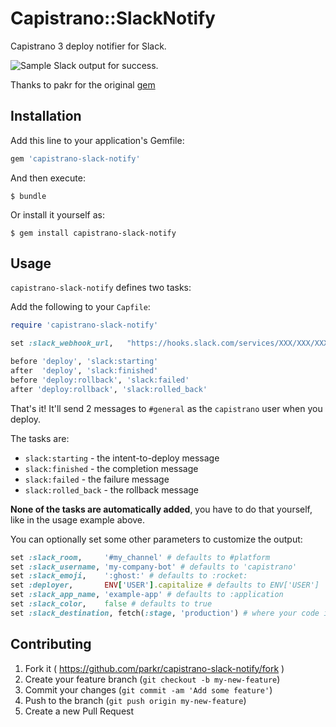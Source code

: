 # Capistrano::SlackNotify

Capistrano 3 deploy notifier for Slack.

![Sample Slack output for success.](https://raw.githubusercontent.com/reivaxm/capistrano-slack-notify/master/screenshot.png)

Thanks to pakr for the original [gem](https://github.com/parkr/capistrano-slack-notify)

## Installation

Add this line to your application's Gemfile:

```ruby
gem 'capistrano-slack-notify'
```

And then execute:

    $ bundle

Or install it yourself as:

    $ gem install capistrano-slack-notify
 
## Usage

`capistrano-slack-notify` defines two tasks:

Add the following to your `Capfile`:

```ruby
require 'capistrano-slack-notify'

set :slack_webhook_url,   "https://hooks.slack.com/services/XXX/XXX/XXX"

before 'deploy', 'slack:starting'
after  'deploy', 'slack:finished'
before 'deploy:rollback', 'slack:failed'
after 'deploy:rollback', 'slack:rolled_back'
```

That's it! It'll send 2 messages to `#general` as the `capistrano` user when you deploy.

The tasks are:

- `slack:starting`    - the intent-to-deploy message
- `slack:finished`    - the completion message
- `slack:failed`      - the failure message
- `slack:rolled_back` - the rollback message

**None of the tasks are automatically added**, you have to do that yourself,
like in the usage example above.

You can optionally set some other parameters to customize the output:

```ruby
set :slack_room,     '#my_channel' # defaults to #platform
set :slack_username, 'my-company-bot' # defaults to 'capistrano'
set :slack_emoji,    ':ghost:' # defaults to :rocket:
set :deployer,       ENV['USER'].capitalize # defaults to ENV['USER']
set :slack_app_name, 'example-app' # defaults to :application
set :slack_color,    false # defaults to true
set :slack_destination, fetch(:stage, 'production') # where your code is going
```
 
## Contributing
 
1. Fork it ( https://github.com/parkr/capistrano-slack-notify/fork )
2. Create your feature branch (`git checkout -b my-new-feature`)
3. Commit your changes (`git commit -am 'Add some feature'`)
4. Push to the branch (`git push origin my-new-feature`)
5. Create a new Pull Request
